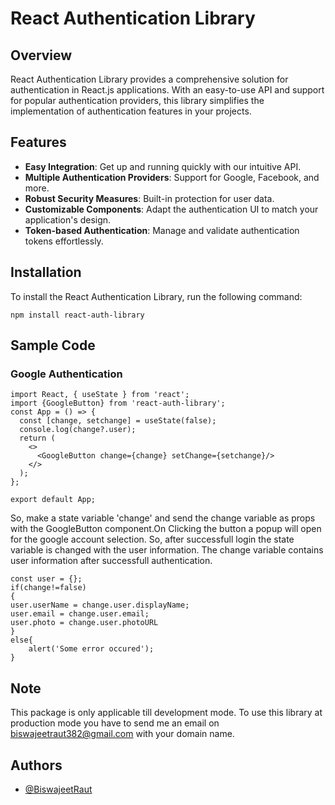 # React Authentication Library

## Overview
React Authentication Library provides a comprehensive solution for authentication in React.js applications. With an easy-to-use API and support for popular authentication providers, this library simplifies the implementation of authentication features in your projects.

## Features
- **Easy Integration**: Get up and running quickly with our intuitive API.
- **Multiple Authentication Providers**: Support for Google, Facebook, and more.
- **Robust Security Measures**: Built-in protection for user data.
- **Customizable Components**: Adapt the authentication UI to match your application's design.
- **Token-based Authentication**: Manage and validate authentication tokens effortlessly.

## Installation
To install the React Authentication Library, run the following command:

```shell
npm install react-auth-library
```

## Sample Code

### Google Authentication
```shell
import React, { useState } from 'react';
import {GoogleButton} from 'react-auth-library';
const App = () => {
  const [change, setchange] = useState(false);
  console.log(change?.user);
  return (
    <>
      <GoogleButton change={change} setChange={setchange}/>
    </>
  );
};

export default App;
``` 
So, make a state variable 'change' and send the change variable as props with the GoogleButton component.On Clicking the button a popup will open for the google account selection. So, after successfull login the state variable is changed with the user information.
The change variable contains user information after successfull authentication. 
```shell
const user = {};
if(change!=false)
{
user.userName = change.user.displayName;
user.email = change.user.email;
user.photo = change.user.photoURL
}
else{
    alert('Some error occured');
}
```
## Note
This package is only applicable till development mode. To use this library at production mode you have to send me an email on biswajeetraut382@gmail.com with your domain name. 

## Authors

- [@BiswajeetRaut](https://www.github.com/BiswajeetRaut)

